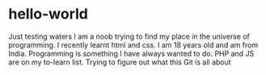 # hello-world
Just testing waters
I am a noob trying to find my place in the universe of programming. I recently learnt html and css. I am 18 years old and am from India. Programming is something I have always wanted to do. PHP and JS are on my to-learn list. Trying to figure out what this Git is all about
